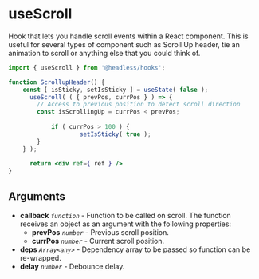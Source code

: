 # useScroll

Hook that lets you handle scroll events within a React component. This is useful for several types of component such as Scroll Up header, tie an animation to scroll or anything else that you could think of.

```jsx
import { useScroll } from '@headless/hooks';

function ScrollupHeader() {
    const [ isSticky, setIsSticky ] = useState( false );
	  useScroll( ( { prevPos, currPos } ) => {
        // Access to previous position to detect scroll direction
        const isScrollingUp = currPos < prevPos;
		
		    if ( currPos > 100 ) {
				    setIsSticky( true );
        }
    } );
	  
	  return <div ref={ ref } />
}
```

## Arguments

* **callback** _`function`_ - Function to be called on scroll. The function receives an object as an argument with the following properties:
  * **prevPos** _`number`_ - Previous scroll position.
  * **currPos** _`number`_ - Current scroll position.
* **deps** _`Array<any>`_ - Dependency array to be passed so function can be re-wrapped.
* **delay** _`number`_ - Debounce delay.

